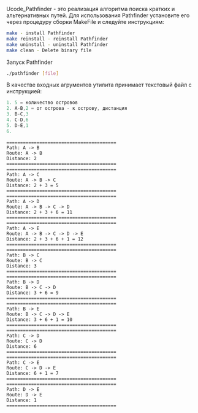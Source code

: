 Ucode_Pathfinder - это реализация алгоритма поиска кратких и альтернативных путей.
Для использования Pathfinder установите его через процедуру сборки MakeFile и следуйте инструкциям: 

````bash
make - install Pathfinder
make reinstall - reinstall Pathfinder
make uninstall - uninstall Pathfinder
make clean - Delete binary file
````
Запуск Pathfinder

````bash
./pathfinder [file]
````
В качестве входных агрументов утилита принимает текстовый файл с инструкцией: 
````c++
1. 5 = количество островов
2. A-B,2 = от острова - к острову, дистанция
3. B-C,3
4. C-D,6
5. D-E,1
6. 
````

````output
========================================
Path: A -> B
Route: A -> B
Distance: 2
========================================
========================================
Path: A -> C
Route: A -> B -> C
Distance: 2 + 3 = 5
========================================
========================================
Path: A -> D
Route: A -> B -> C -> D
Distance: 2 + 3 + 6 = 11
========================================
========================================
Path: A -> E
Route: A -> B -> C -> D -> E
Distance: 2 + 3 + 6 + 1 = 12
========================================
========================================
Path: B -> C
Route: B -> C
Distance: 3
========================================
========================================
Path: B -> D
Route: B -> C -> D
Distance: 3 + 6 = 9
========================================
========================================
Path: B -> E
Route: B -> C -> D -> E
Distance: 3 + 6 + 1 = 10
========================================
========================================
Path: C -> D
Route: C -> D
Distance: 6
========================================
========================================
Path: C -> E
Route: C -> D -> E
Distance: 6 + 1 = 7
========================================
========================================
Path: D -> E
Route: D -> E
Distance: 1
========================================
````
